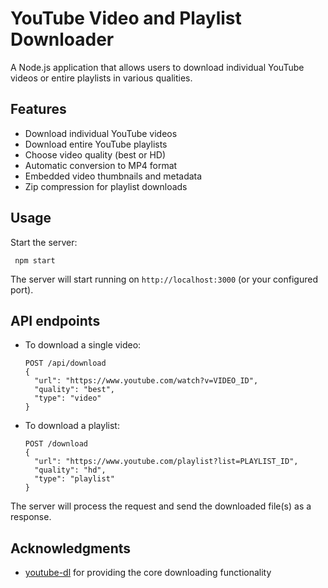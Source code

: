 # YouTube Video and Playlist Downloader

A Node.js application that allows users to download individual YouTube videos or entire playlists in various qualities.

## Features

- Download individual YouTube videos
- Download entire YouTube playlists
- Choose video quality (best or HD)
- Automatic conversion to MP4 format
- Embedded video thumbnails and metadata
- Zip compression for playlist downloads

## Usage

Start the server:

 ```
  npm start
  ```

The server will start running on `http://localhost:3000` (or your configured port).


 ## API endpoints

- To download a single video:
  ```
  POST /api/download
  {
    "url": "https://www.youtube.com/watch?v=VIDEO_ID",
    "quality": "best",
    "type": "video"
  }
  ```

- To download a playlist:
  ```
  POST /download
  {
    "url": "https://www.youtube.com/playlist?list=PLAYLIST_ID",
    "quality": "hd",
    "type": "playlist"
  }
  ```

The server will process the request and send the downloaded file(s) as a response.


## Acknowledgments

- [youtube-dl](httpsgithub.comytdl-orgyoutube-dlbl.txt) for providing the core downloading functionality
